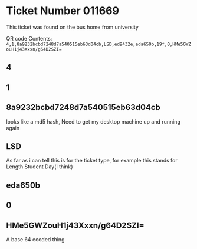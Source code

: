 # Ticket Number 011669

This ticket was found on the bus home from university

QR code Contents:
```4,1,8a9232bcbd7248d7a540515eb63d04cb,LSD,ed9432e,eda650b,19f,0,HMe5GWZouH1j43Xxxn/g64D2SZI=```

## 4

## 1

## 8a9232bcbd7248d7a540515eb63d04cb
looks like a md5 hash, Need to get my desktop machine up and running again

## LSD

As far as i can tell this is for the ticket type, for example this stands for Length Student Day(I think)

## eda650b

## 0

## HMe5GWZouH1j43Xxxn/g64D2SZI=
A base 64 ecoded thing
